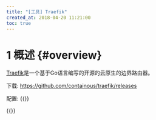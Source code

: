 ```yaml
---
title: "[工具] Traefik"
created_at: 2018-04-20 11:21:00
toc: true
---
```


# 1 概述 {#overview}

[Traefik](https://docs.traefik.io/)是一个基于Go语言编写的开源的云原生的边界路由器。

下载: <https://github.com/containous/traefik/releases>

配置:
{{<highlight-file path="traefik.yml" lang="yml">}}

{{<highlight-file path="dynamic.yml" lang="yml">}}
